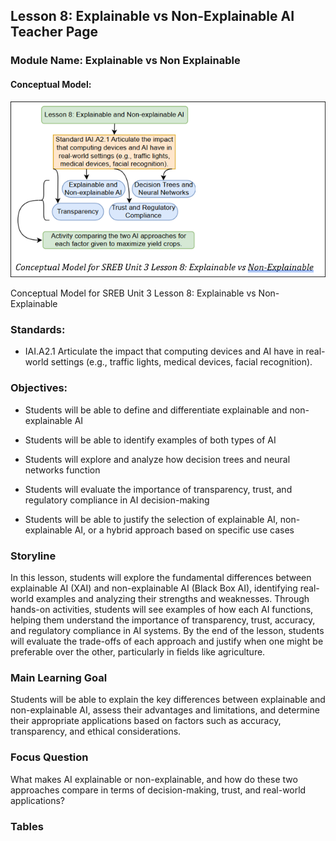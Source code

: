 ## Lesson 8: Explainable vs Non-Explainable AI Teacher Page
### Module Name: Explainable vs Non Explainable
#### Conceptual Model:

![](../media/ag128.png)
 
Conceptual Model for SREB Unit 3 Lesson 8: Explainable vs Non-Explainable

### Standards:

- IAI.A2.1 Articulate the impact that computing devices and AI have in real-world settings (e.g., traffic lights, medical devices, facial recognition).

### Objectives:

- Students will be able to define and differentiate explainable and non-explainable AI 

- Students will be able to identify examples of both types of AI 

- Students will explore and analyze how decision trees and neural networks function 

- Students will evaluate the importance of transparency, trust, and regulatory compliance in AI decision-making 

- Students will be able to justify the selection of explainable AI, non-explainable AI, or a hybrid approach based on specific use cases

### Storyline

In this lesson, students will explore the fundamental differences between explainable AI (XAI) and non-explainable AI (Black Box AI), identifying real-world examples and analyzing their strengths and weaknesses. Through hands-on activities, students will see examples of how each AI functions, helping them understand the importance of transparency, trust, accuracy, and regulatory compliance in AI systems. By the end of the lesson, students will evaluate the trade-offs of each approach and justify when one might be preferable over the other, particularly in fields like agriculture.

### Main Learning Goal

Students will be able to explain the key differences between explainable and non-explainable AI, assess their advantages and limitations, and determine their appropriate applications based on factors such as accuracy, transparency, and ethical considerations.

### Focus Question

What makes AI explainable or non-explainable, and how do these two approaches compare in terms of decision-making, trust, and real-world applications?  

### Tables
